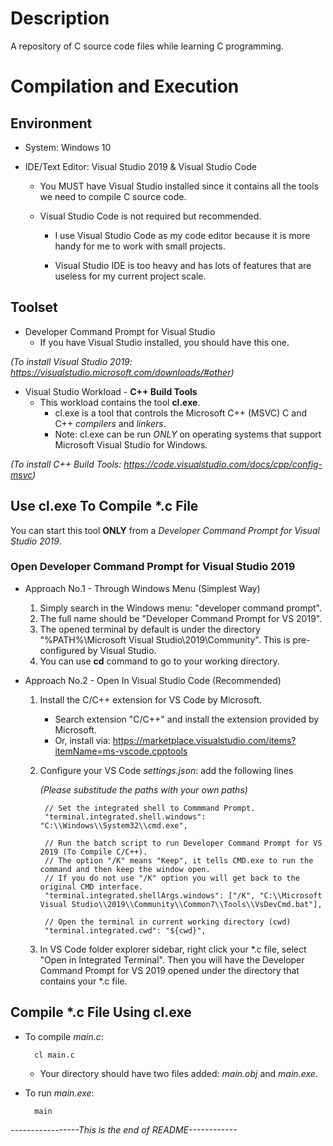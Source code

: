 # Description

A repository of C source code files while learning C programming.

# Compilation and Execution

## Environment

- System: Windows 10

- IDE/Text Editor: Visual Studio 2019 & Visual Studio Code

    - You MUST have Visual Studio installed since it contains all the tools we need to compile C source code.
    - Visual Studio Code is not required but recommended.
    
        - I use Visual Studio Code as my code editor because it is more handy for me to work with small projects. 
        
        - Visual Studio IDE is too heavy and has lots of features that are useless for my current project scale.

## Toolset

- Developer Command Prompt for Visual Studio
    - If you have Visual Studio installed, you should have this one.

*(To install Visual Studio 2019: https://visualstudio.microsoft.com/downloads/#other)*

- Visual Studio Workload - **C++ Build Tools**
    - This workload contains the tool **cl.exe**.
        - cl.exe is a tool that controls the Microsoft C++ (MSVC) C and C++ *compilers* and *linkers*.
        - Note: cl.exe can be run *ONLY* on operating systems that support Microsoft Visual Studio for Windows. 

*(To install C++ Build Tools: https://code.visualstudio.com/docs/cpp/config-msvc)*

## Use **cl.exe** To Compile *.c File

You can start this tool **ONLY** from a *Developer Command Prompt for Visual Studio 2019*.

### Open Developer Command Prompt for Visual Studio 2019

- Approach No.1 - Through Windows Menu (Simplest Way)

    1. Simply search in the Windows menu: "developer command prompt".
    2. The full name should be "Developer Command Prompt for VS 2019".
    3. The opened terminal by default is under the directory "%PATH%\Microsoft Visual Studio\2019\Community". This is pre-configured by Visual Studio.
    4. You can use **cd** command to go to your working directory.

- Approach No.2 - Open In Visual Studio Code (Recommended)

    1. Install the C/C++ extension for VS Code by Microsoft.
        - Search extension "C/C++" and install the extension provided by Microsoft.
        - Or, install via: https://marketplace.visualstudio.com/items?itemName=ms-vscode.cpptools
    2. Configure your VS Code *settings.json*: add the following lines
        
        *(Please substitude the paths with your own paths)*
        
            // Set the integrated shell to Commmand Prompt.
            "terminal.integrated.shell.windows": "C:\\Windows\\System32\\cmd.exe",

            // Run the batch script to run Developer Command Prompt for VS 2019 (To Compile C/C++).
            // The option "/K" means "Keep", it tells CMD.exe to run the command and then keep the window open.
            // If you do not use "/K" option you will get back to the original CMD interface.
            "terminal.integrated.shellArgs.windows": ["/K", "C:\\Microsoft Visual Studio\\2019\\Community\\Common7\\Tools\\VsDevCmd.bat"],

            // Open the terminal in current working directory (cwd)
            "terminal.integrated.cwd": "${cwd}",

    3. In VS Code folder explorer sidebar, right click your *.c file, select "Open in Integrated Terminal". Then you will have the Developer Command Prompt for VS 2019 opened under the directory that contains your *.c file.

## Compile *.c File Using cl.exe

- To compile *main.c*:

        cl main.c

    - Your directory should have two files added: *main.obj* and *main.exe*.

- To run *main.exe*:

        main


*-----------------This is the end of README------------*





